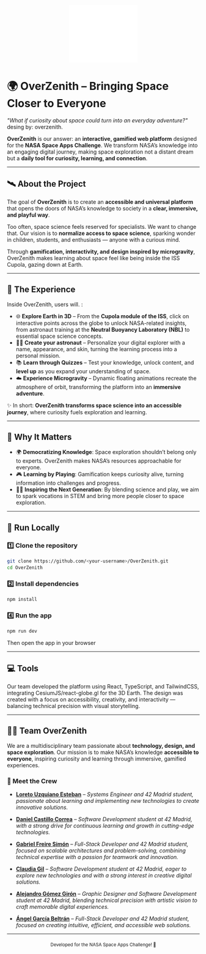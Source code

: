 <div align="center">
  <img src="./images/logo.png" alt="OverZenith Logo" width="180"/>
</div>

# 🌍 OverZenith – Bringing Space Closer to Everyone

*"What if curiosity about space could turn into an everyday adventure?"*
desing by: overzenith.

**OverZenith** is our answer: an **interactive, gamified web platform** designed for the **NASA Space Apps Challenge**.
We transform NASA’s knowledge into an engaging digital journey, making space exploration not a distant dream but a **daily tool for curiosity, learning, and connection**.

---

## 🛰️ About the Project

The goal of **OverZenith** is to create an **accessible and universal platform** that opens the doors of NASA’s knowledge to society in a **clear, immersive, and playful way**.

Too often, space science feels reserved for specialists. We want to change that.
Our vision is to **normalize access to space science**, sparking wonder in children, students, and enthusiasts — anyone with a curious mind.

Through **gamification, interactivity, and design inspired by microgravity**, OverZenith makes learning about space feel like being inside the ISS Cupola, gazing down at Earth.

---

## 🌌 The Experience

Inside OverZenith, users will.  :

- 🌐 **Explore Earth in 3D** – From the **Cupola module of the ISS**, click on interactive points across the globe to unlock NASA-related insights, from astronaut training at the **Neutral Buoyancy Laboratory (NBL)** to essential space science concepts.
- 🧑‍🚀 **Create your astronaut** – Personalize your digital explorer with a name, appearance, and skin, turning the learning process into a personal mission.
- 📚 **Learn through Quizzes** – Test your knowledge, unlock content, and **level up** as you expand your understanding of space.
- ☁️ **Experience Microgravity** – Dynamic floating animations recreate the atmosphere of orbit, transforming the platform into an **immersive adventure**.

✨ In short: **OverZenith transforms space science into an accessible journey**, where curiosity fuels exploration and learning.

---

## 🚀 Why It Matters

- 🌍 **Democratizing Knowledge**: Space exploration shouldn’t belong only to experts. OverZenith makes NASA’s resources approachable for everyone.
- 🎮 **Learning by Playing**: Gamification keeps curiosity alive, turning information into challenges and progress.
- 👩‍🚀 **Inspiring the Next Generation**: By blending science and play, we aim to spark vocations in STEM and bring more people closer to space exploration.

---

## 🧠 Run Locally

### 1️⃣ Clone the repository
```bash
git clone https://github.com/<your-username>/OverZenith.git
cd OverZenith
```

### 2️⃣ Install dependencies

```bash
npm install
```

### 4️⃣ Run the app

```bash
npm run dev
```

Then open the app in your browser

---

## 💻 Tools

Our team developed the platform using React, TypeScript, and TailwindCSS, integrating CesiumJS/react-globe.gl for the 3D Earth. The design was created with a focus on accessibility, creativity, and interactivity — balancing technical precision with visual storytelling.

---

## 👩‍🚀 Team OverZenith

We are a multidisciplinary team passionate about **technology, design, and space exploration**.
Our mission is to make NASA’s knowledge **accessible to everyone**, inspiring curiosity and learning through immersive, gamified experiences.

### 💫 Meet the Crew

* **[Loreto Uzquiano Esteban](https://github.com/loreeue)** – *Systems Engineer and 42 Madrid student, passionate about learning and implementing new technologies to create innovative solutions.*

* **[Daniel Castillo Correa](https://github.com/DanielCasti11o)** – *Software Development student at 42 Madrid, with a strong drive for continuous learning and growth in cutting-edge technologies.*

* **[Gabriel Freire Simón](https://github.com/ByteGab)** – *Full-Stack Developer and 42 Madrid student, focused on scalable architectures and problem-solving, combining technical expertise with a passion for teamwork and innovation.*

* **[Claudia Gil](https://github.com/claauugil)** – *Software Development student at 42 Madrid, eager to explore new technologies and with a strong interest in creative digital solutions.*

* **[Alejandro Gómez Girón](https://github.com/alejogogi)** – *Graphic Designer and Software Development student at 42 Madrid, blending technical precision with artistic vision to craft memorable digital experiences.*

* **[Ángel García Beltrán](https://github.com/angelurano)** – *Full-Stack Developer and 42 Madrid student, focused on creating intuitive, efficient, and accessible web solutions.*

---

<div align="center">
  <sub>Developed for the NASA Space Apps Challenge! 🚀</sub>
</div>
